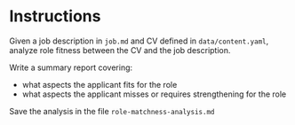 # Instructions 

Given a job description in `job.md` and CV defined in `data/content.yaml`, analyze role fitness between the CV and the job description.

Write a summary report covering:

- what aspects the applicant fits for the role
- what aspects the applicant misses or requires strengthening for the role

Save the analysis in the file `role-matchness-analysis.md`

